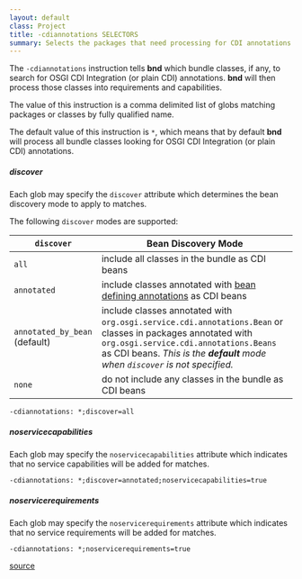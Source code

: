 ```yaml
---
layout: default
class: Project
title: -cdiannotations SELECTORS
summary: Selects the packages that need processing for CDI annotations. 
---
```


The `-cdiannotations` instruction tells **bnd** which bundle classes, if any, to search for OSGI CDI Integration (or plain CDI) annotations. **bnd** will then process those classes into requirements and capabilities.

The value of this instruction is a comma delimited list of globs matching packages or classes by fully qualified name.

The default value of this instruction is `*`, which means that by default **bnd** will process all bundle classes looking for OSGI CDI Integration (or plain CDI) annotations.

##### discover

Each glob may specify the `discover` attribute which determines the bean discovery mode to apply to matches.

The following `discover` modes are supported:

| `discover`                    | Bean Discovery Mode                                          |
| ----------------------------- | ------------------------------------------------------------ |
| `all`                         | include all classes in the bundle as CDI beans               |
| `annotated`                   | include classes annotated with [bean defining annotations](https://docs.jboss.org/cdi/spec/2.0/cdi-spec.html#bean_defining_annotations) as CDI beans |
| `annotated_by_bean` (default) | include classes annotated with `org.osgi.service.cdi.annotations.Bean` or classes in packages annotated with `org.osgi.service.cdi.annotations.Beans` as CDI beans. *This is the **default** mode when `discover` is not specified.* |
| `none`                        | do not include any classes in the bundle as CDI beans        |

```properties
-cdiannotations: *;discover=all
```

##### noservicecapabilities

Each glob may specify the `noservicecapabilities` attribute which indicates that no service capabilities will be added for matches.

```properties
-cdiannotations: *;discover=annotated;noservicecapabilities=true
```


##### noservicerequirements

Each glob may specify the `noservicerequirements` attribute which indicates that no service requirements will be added for matches.
```properties
-cdiannotations: *;noservicerequirements=true
```

[source](https://github.com/bndtools/bnd/blob/master/biz.aQute.bndlib/src/aQute/bnd/cdi/CDIAnnotations.java)